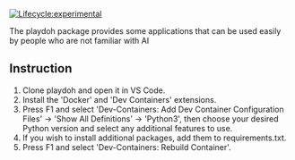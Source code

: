 <!-- badges: start -->
[![Lifecycle:experimental](https://img.shields.io/badge/lifecycle-experimental-orange.svg)](https://lifecycle.r-lib.org/articles/stages.html#experimental)
<!-- badges: end -->
The playdoh package provides some applications that can be used easily by people who are not familiar with AI

## Instruction
1. Clone playdoh and open it in VS Code.
2. Install the 'Docker' and 'Dev Containers' extensions.
3. Press F1 and select 'Dev-Containers: Add Dev Container Configuration Files' -> 'Show All Definitions' -> 'Python3', then choose your desired Python version and select any additional features to use.
4. If you wish to install additional packages, add them to requirements.txt.
5. Press F1 and select 'Dev-Containers: Rebuild Container'.
 
